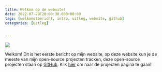 ```yaml
---
title: Welkom op de website!
date: 2022-07-29T20:00:38.000+00:00
tags: [welkomstbericht, intro, uitleg, website, github]
categories: [uitleg]


---
```

![](/uploads/joostdevelopmentlogo.png)

Welkom! Dit is het eerste bericht op mijn website, op deze website kun je de meeste van mijn open-source projecten tracken, deze open-source projecten staan op [GitHub](https://github.com/koningcool "GitHub"). Klik [hier](/nl/projects "projects") om naar de projecten pagina te gaan!